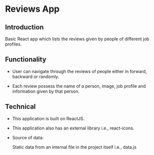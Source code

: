 # Reviews App

## Introduction

Basic React app which lists the reviews given by people of different job profiles.



## Functionality

* User can navigate through the reviews of people either in forward, backward or randomly.

* Each review possess the name of a person, image, job profile and information given by that person.

## Technical

* This application is built on ReactJS.

* This application also has an external library i.e., react-icons.

* Source of data:
    
    Static data from an internal file in the project itself i.e., data.js